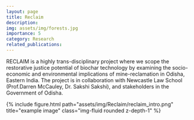 ```yaml
---
layout: page
title: Reclaim 
description:
img: assets/img/forests.jpg
importance: 5
category: Research
related_publications: 
---
```


RECLAIM is a highly trans-disciplinary project where we scope the restorative justice potential of biochar technology by examining the socio-economic and environmental implications of mine-reclamation in Odisha, Eastern India. The project is in collaboration with Newcastle Law School (Prof.Darren McCauley, Dr. Sakshi Sakshi), and stakeholders in the Government of Odisha.

<div class="row">
    <div class="col-sm mt-3 mt-md-0">
        {% include figure.html path="assets/img/Reclaim/reclaim_intro.png" title="example image" class="img-fluid rounded z-depth-1" %}
    </div>
</div>







